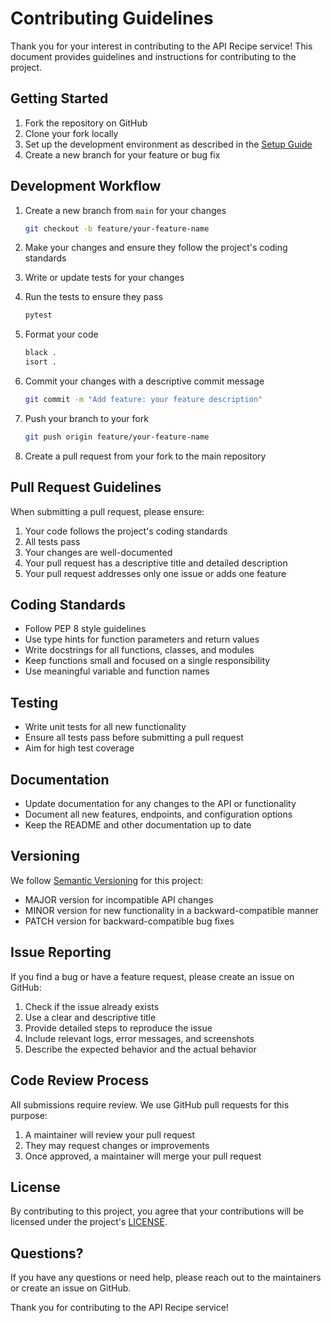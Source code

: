 # Contributing Guidelines

Thank you for your interest in contributing to the API Recipe service! This document provides guidelines and instructions for contributing to the project.

## Getting Started

1. Fork the repository on GitHub
2. Clone your fork locally
3. Set up the development environment as described in the [Setup Guide](setup.md)
4. Create a new branch for your feature or bug fix

## Development Workflow

1. Create a new branch from `main` for your changes
   ```bash
   git checkout -b feature/your-feature-name
   ```

2. Make your changes and ensure they follow the project's coding standards
3. Write or update tests for your changes
4. Run the tests to ensure they pass
   ```bash
   pytest
   ```

5. Format your code
   ```bash
   black .
   isort .
   ```

6. Commit your changes with a descriptive commit message
   ```bash
   git commit -m "Add feature: your feature description"
   ```

7. Push your branch to your fork
   ```bash
   git push origin feature/your-feature-name
   ```

8. Create a pull request from your fork to the main repository

## Pull Request Guidelines

When submitting a pull request, please ensure:

1. Your code follows the project's coding standards
2. All tests pass
3. Your changes are well-documented
4. Your pull request has a descriptive title and detailed description
5. Your pull request addresses only one issue or adds one feature

## Coding Standards

- Follow PEP 8 style guidelines
- Use type hints for function parameters and return values
- Write docstrings for all functions, classes, and modules
- Keep functions small and focused on a single responsibility
- Use meaningful variable and function names

## Testing

- Write unit tests for all new functionality
- Ensure all tests pass before submitting a pull request
- Aim for high test coverage

## Documentation

- Update documentation for any changes to the API or functionality
- Document all new features, endpoints, and configuration options
- Keep the README and other documentation up to date

## Versioning

We follow [Semantic Versioning](https://semver.org/) for this project:

- MAJOR version for incompatible API changes
- MINOR version for new functionality in a backward-compatible manner
- PATCH version for backward-compatible bug fixes

## Issue Reporting

If you find a bug or have a feature request, please create an issue on GitHub:

1. Check if the issue already exists
2. Use a clear and descriptive title
3. Provide detailed steps to reproduce the issue
4. Include relevant logs, error messages, and screenshots
5. Describe the expected behavior and the actual behavior

## Code Review Process

All submissions require review. We use GitHub pull requests for this purpose:

1. A maintainer will review your pull request
2. They may request changes or improvements
3. Once approved, a maintainer will merge your pull request

## License

By contributing to this project, you agree that your contributions will be licensed under the project's [LICENSE](https://github.com/karned-rekipe/api-recipe/blob/main/LICENSE).

## Questions?

If you have any questions or need help, please reach out to the maintainers or create an issue on GitHub.

Thank you for contributing to the API Recipe service!
